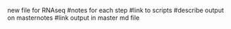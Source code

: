 new file for RNAseq
#notes for each step
#link to scripts
#describe output on masternotes 
#link output in master md file
